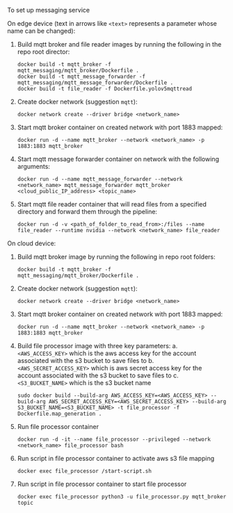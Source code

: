 To set up messaging service

On edge device (text in arrows like `<text>` represents a parameter whose name can be changed):
  1. Build mqtt broker and file reader images by running the following in the repo root director: 
      ```
      docker build -t mqtt_broker -f mqtt_messaging/mqtt_broker/Dockerfile .
      docker build -t mqtt_message_forwarder -f mqtt_messaging/mqtt_message_forwarder/Dockerfile .
      docker build -t file_reader -f Dockerfile.yolov5mqttread 
      ```
  2. Create docker network (suggestion `mqtt`): 
      ```
      docker network create --driver bridge <network_name>
      ```
  3. Start mqtt broker container on created network with port 1883 mapped:
      ```
      docker run -d --name mqtt_broker --network <network_name> -p 1883:1883 mqtt_broker
      ```
  4. Start mqtt message forwarder container on network with the following arguments: 
      ```
      docker run -d --name mqtt_message_forwarder --network <network_name> mqtt_message_forwarder mqtt_broker <cloud_public_IP_address> <topic_name>
      ```
  5. Start mqtt file reader container that will read files from a specified directory and forward them through the pipeline: 
      ```
      docker run -d -v <path_of_folder_to_read_from>:/files --name file_reader --runtime nvidia --network <network_name> file_reader
      ```

On cloud device:
  1. Build mqtt broker image by running the following in repo root folders: 
      ```
      docker build -t mqtt_broker -f mqtt_messaging/mqtt_broker/Dockerfile .
      ```
  2. Create docker network (suggestion `mqtt`): 
      ```
      docker network create --driver bridge <network_name>
      ```
   3. Start mqtt broker container on created network with port 1883 mapped:
      ```
      docker run -d --name mqtt_broker --network <network_name> -p 1883:1883 mqtt_broker
      ```
   4. Build file processor image with three key parameters: 
        a. `<AWS_ACCESS_KEY>` which is the aws access key for the account associated with the s3 bucket to save files to
        b. `<AWS_SECRET_ACCESS_KEY>` which is aws secret access key for the account associated with the s3 bucket to save files to
        c. `<S3_BUCKET_NAME>` which is the s3 bucket name
      ```
      sudo docker build --build-arg AWS_ACCESS_KEY=<AWS_ACCESS_KEY> --build-arg AWS_SECRET_ACCESS_KEY=<AWS_SECRET_ACCESS_KEY> --build-arg S3_BUCKET_NAME=<S3_BUCKET_NAME> -t file_processor -f Dockerfile.map_generation .
      ```
   5. Run file processor container
      ```
      docker run -d -it --name file_processor --privileged --network <network_name> file_processor bash
      ```
   6. Run script in file processor container to activate aws s3 file mapping
      ```
      docker exec file_processor /start-script.sh
      ```
   7. Run script in file processor container to start file processor
      ```
      docker exec file_processor python3 -u file_processor.py mqtt_broker topic
      ```
